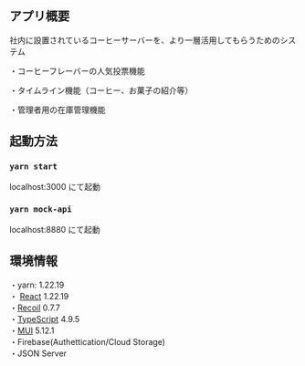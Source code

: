 ## アプリ概要

社内に設置されているコーヒーサーバーを、より一層活用してもらうためのシステム

・コーヒーフレーバーの人気投票機能

・タイムライン機能（コーヒー、お菓子の紹介等）

・管理者用の在庫管理機能

## 起動方法

### `yarn start`

localhost:3000 にて起動

### `yarn mock-api`

localhost:8880 にて起動

## 環境情報

・yarn: 1.22.19</br>
・ [React](https://ja.reactjs.org/) 1.22.19</br>・[Recoil](https://recoiljs.org/) 0.7.7</br>・[TypeScript](https://www.typescriptlang.org/) 4.9.5</br>・[MUI](https://mui.com/) 5.12.1</br>・Firebase(Authettication/Cloud Storage)</br>・JSON Server
